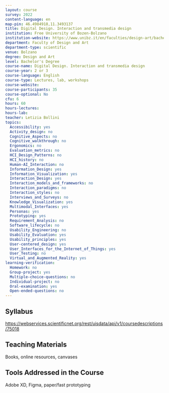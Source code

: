 ```yaml
---
layout: course
survey: 2022
content-language: en
map-pin: 46.4984918,11.3493137
title: Digital Design. Interaction and transmedia design
institution: Free University of Bozen-Bolzano
institution-website: https://www.unibz.it/en/faculties/design-art/bachelor-design/course-offering/ 
department: Faculty of Design and Art
department-type: scientific
venue: Bolzano
degree: Design and Art
level: Bachelor's Degree
course-name: Digital Design. Interaction and transmedia design
course-year: 2 or 3
course-language: English
course-type: Lectures, lab, workshops
course-website: 
course-participants: 35
course-optional: No
cfu: 6
hours: 60
hours-lectures: 
hours-lab: 
teacher: Letizia Bollini
topics: 
  Accessibility: yes
  Activity_design: no
  Cognitive_Aspects: no
  Cognitive_walkthrough: no
  Ergonomics: no
  Evaluation_metrics: no
  HCI_Design_Patterns: no
  HCI_history: no
  Human-AI_Interaction: no
  Information_Design: yes
  Information_Visualization: yes
  Interaction_Design: yes
  Interaction_models_and_frameworks: no
  Interaction_paradigms: no
  Interaction_styles: no
  Interviews_and_Surveys: no
  Knowledge_Visualization: yes
  Multimodal_Interfaces: yes
  Personas: yes
  Prototyping: yes
  Requirement_Analysis: no
  Software_lifecycle: no
  Usability_Engineering: no
  Usability_Evaluation: yes
  Usability_principles: yes
  User-centered_design: yes
  User_Interfaces_for_the_Internet_of_Things: yes
  User_Testing: no
  Virtual_and_Augmented_Reality: yes
learning-verification: 
  Homework: no 
  Group-project: yes 
  Multiple-choice-questions: no 
  Individual-project: no 
  Oral-examination: yes 
  Open-ended-questions: no 
---
```



## Syllabus 
https://webservices.scientificnet.org/rest/uisdata/api/v1/coursedescriptions/75018

## Teaching Materials 
Books, online resources, canvases

## Tools Addressed in the Course 
Adobe XD, Figma, paper/fast prototyping
